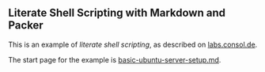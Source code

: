 Literate Shell Scripting with Markdown and Packer
-------------------------------------------------

This is an example of _literate shell scripting_, as described on [labs.consol.de].

The start page for the example is [basic-ubuntu-server-setup.md].

[labs.consol.de]: https://labs.consol.de/packer/2016/04/04/literate-shell-scripting.html
[basic-ubuntu-server-setup.md]: basic-ubuntu-server-setup.md
